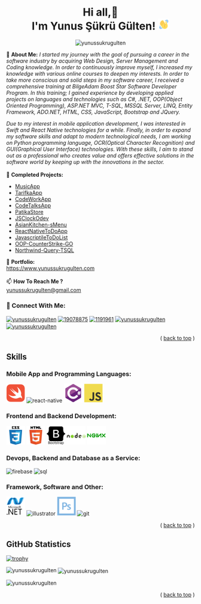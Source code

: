 <h1 align="center">Hi all,👀<br>I'm Yunus Şükrü Gülten! <img src="https://github.com/yunussukrugulten/yunussukrugulten/blob/main/Hello.gif?raw=true" alt="hello" width=30 height=30 /></h1>

<p align="center">
<img src="https://komarev.com/ghpvc/?username=yunussukrugulten&label=Profile%20views&color=0e75b6&style=flat" alt="yunussukrugulten" />
</p>

💬 <b>About Me:</b> <i>I started my journey with the goal of pursuing a career in the software industry by acquiring Web Design, Server Management and Coding knowledge. In order to continuously improve myself, I increased my knowledge with various online courses to deepen my interests. In order to take more conscious and solid steps in my software career, I received a comprehensive training at BilgeAdam Boost Star Software Developer Program. In this training; I gained experience by developing applied projects on languages and technologies such as C#, .NET, OOP(Object Oriented Programming), ASP.NET MVC, T-SQL, MSSQL Server, LINQ, Entity Framework, ADO.NET, HTML, CSS, JavaScript, Bootstrap and JQuery.

Due to my interest in mobile application development, I was interested in Swift and React Native technologies for a while. Finally, in order to expand my software skills and adapt to modern technological needs, I am working on Python programming language, OCR(Optical Character Recognition) and GUI(Graphical User Interface) technologies. With these skills, I aim to stand out as a professional who creates value and offers effective solutions in the software world by keeping up with the innovations in the sector.</i>
<br><br>
🔭 <b>Completed Projects:</b>
<ul>
<li><a href="https://github.com/yunussukrugulten/MusicApp" target="blank">MusicApp</a></li>
<li><a href="https://github.com/yunussukrugulten/TarifkaApp" target="blank">TarifkaApp</a></li>
<li><a href="https://github.com/yunussukrugulten/CodeWorkApp" target="blank">CodeWorkApp</a></li>
<li><a href="https://github.com/yunussukrugulten/CodeTalksApp" target="blank">CodeTalksApp</a></li>
<li><a href="https://github.com/yunussukrugulten/PatikaStore" target="blank">PatikaStore</a></li>
<li><a href="https://github.com/yunussukrugulten/JSClockOdev" target="blank">JSClockOdev</a></li>
<li><a href="https://github.com/yunussukrugulten/AsianKitchen-sMenu" target="blank">AsianKitchen-sMenu</a></li>
<li><a href="https://github.com/yunussukrugulten/ReactNativeToDoApp" target="blank">ReactNativeToDoApp</a></li>
<li><a href="https://github.com/yunussukrugulten/JavascriptileToDoList" target="blank">JavascriptileToDoList</a></li>
<li><a href="https://github.com/yunussukrugulten/OOP-CounterStrike-GO" target="blank">OOP-CounterStrike-GO</a></li>
<li><a href="https://github.com/yunussukrugulten/Northwind-Query-TSQL" target="blank">Northwind-Query-TSQL</a></li>
</ul>

🎨 <b>Portfolio:</b><br>
<a href="https://www.yunussukrugulten.com/" target="_blank">https://www.yunussukrugulten.com</a>
<br><br>
📫 <b>How To Reach Me ?</b><br>
<a href="mailto:yunussukrugulten@gmail.com">yunussukrugulten@gmail.com</a>

<h3 align="left">🔗 Connect With Me:</h3>
<p align="left">
<a href="https://linkedin.com/in/yunussukrugulten" target="blank"><img align="center" src="https://raw.githubusercontent.com/rahuldkjain/github-profile-readme-generator/master/src/images/icons/Social/linked-in-alt.svg" alt="yunussukrugulten" height="25" width="25" /></a>
<a href="https://stackoverflow.com/users/19078875" target="blank"><img align="center" src="https://raw.githubusercontent.com/rahuldkjain/github-profile-readme-generator/master/src/images/icons/Social/stack-overflow.svg" alt="19078875" height="25" width="25" /></a>  
<a href="https://meta.stackexchange.com/users/1191961" target="blank"><img align="center" src="https://upload.wikimedia.org/wikipedia/commons/thumb/e/e0/Stack_Exchange_icon.svg/768px-Stack_Exchange_icon.svg.png?20190928184426" alt="1191961" height="25" width="25" /></a>  
<a href="https://instagram.com/yunussukrugulten" target="blank"><img align="center" src="https://raw.githubusercontent.com/rahuldkjain/github-profile-readme-generator/master/src/images/icons/Social/instagram.svg" alt="yunussukrugulten" height="25" width="25" /></a>
<a href="https://www.hackerrank.com/yunussukrugulten" target="blank"><img align="center" src="https://raw.githubusercontent.com/rahuldkjain/github-profile-readme-generator/master/src/images/icons/Social/hackerrank.svg" alt="yunussukrugulten" height="25" width="25" /></a>
</p>

<p align="right">( <a href="#top">back to top</a> )</p>

<h2 align="left">Skills</h2>

<h3 align="left">Mobile App and Programming Languages:</h3>
<p align="left">
  <img src="https://raw.githubusercontent.com/devicons/devicon/master/icons/swift/swift-original.svg" alt="swift" width="50" height="50"/>
  <img src="https://reactnative.dev/img/header_logo.svg" alt="react-native" width="50" height="50"/>
  <img src="https://raw.githubusercontent.com/devicons/devicon/master/icons/csharp/csharp-original.svg" alt="csharp" width="50" height="50"/>
  <img src="https://raw.githubusercontent.com/devicons/devicon/master/icons/javascript/javascript-original.svg" alt="javascript" width="50" height="50"/>
</p>

<h3 align="left">Frontend and Backend Development:</h3>
<p align="left">  
 <img src="https://raw.githubusercontent.com/devicons/devicon/master/icons/css3/css3-original-wordmark.svg" alt="css3" width="50" height="50"/>
 <img src="https://raw.githubusercontent.com/devicons/devicon/master/icons/html5/html5-original-wordmark.svg" alt="html5" width="50" height="50"/>
 <img src="https://raw.githubusercontent.com/devicons/devicon/master/icons/bootstrap/bootstrap-plain-wordmark.svg" alt="bootstrap" width="50" height="50"/>
 <img src="https://raw.githubusercontent.com/devicons/devicon/master/icons/nodejs/nodejs-original-wordmark.svg" alt="nodejs" width="50" height="50"/>
 <img src="https://raw.githubusercontent.com/devicons/devicon/master/icons/nginx/nginx-original.svg" alt="nginx" width="50" height="50"/> 
</p>

<h3 align="left">Devops, Backend and Database as a Service:</h3>
<p align="left">
   <img src="https://www.vectorlogo.zone/logos/firebase/firebase-icon.svg" alt="firebase" width="50" height="50"/>
   <img src="https://www.svgrepo.com/show/303229/microsoft-sql-server-logo.svg" alt="sql" width="50" height="50"/>
</p>
  

<h3 align="left">Framework, Software and Other:</h3>
<p align="left">
     <img src="https://raw.githubusercontent.com/devicons/devicon/master/icons/dot-net/dot-net-original-wordmark.svg" alt="dotnet" width="50" height="50"/>
     <img src="https://www.vectorlogo.zone/logos/adobe_illustrator/adobe_illustrator-icon.svg" alt="illustrator" width="50" height="50"/>
     <img src="https://raw.githubusercontent.com/devicons/devicon/master/icons/photoshop/photoshop-line.svg" alt="photoshop" width="50" height="50"/>
     <img src="https://www.vectorlogo.zone/logos/git-scm/git-scm-icon.svg" alt="git" width="50" height="50"/> 
</p>


<p align="right">( <a href="#top">back to top</a> )</p>

<h2 align="left">GitHub Statistics</h2>

[![trophy](https://github-profile-trophy.vercel.app/?username=yunussukrugulten&row=2&column=3)](https://github.com/ryo-ma/github-profile-trophy)

<p><img align="left" src="https://github-readme-stats.vercel.app/api/top-langs?username=yunussukrugulten&show_icons=true&locale=en&layout=compact" alt="yunussukrugulten" /></p>

<p>&nbsp;<img align="center" src="https://github-readme-stats.vercel.app/api?username=yunussukrugulten&show_icons=true&locale=en" alt="yunussukrugulten" /></p>

<p><img align="center" src="https://github-readme-streak-stats.herokuapp.com/?user=yunussukrugulten&" alt="yunussukrugulten" /></p>

<p align="right">( <a href="#top">back to top</a> )</p>
